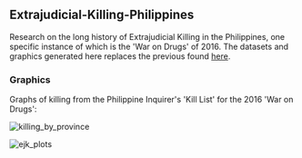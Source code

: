 ## Extrajudicial-Killing-Philippines

Research on the long history of Extrajudicial Killing in the Philippines, one specific instance of which is the 'War on Drugs' of 2016. 
The datasets and graphics generated here replaces the previous found [here](https://github.com/jonfernq/-jonfernq-Inquirer_List_of_Extrajudicial_Killings). 

### Graphics

Graphs of killing from the Philippine Inquirer's 'Kill List' for the 2016 'War on Drugs': 

![killing_by_province](https://user-images.githubusercontent.com/68504324/220237748-2fb77bc2-5eb8-4624-ae63-99a446418b92.png)

![ejk_plots](https://user-images.githubusercontent.com/68504324/220237872-16033a8e-f7aa-4cf9-aea1-ea3f6346d8c4.jpg)
